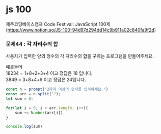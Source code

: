 # js 100

제주코딩베이스캠프 Code Festival: JavaScript 100제  
(https://www.notion.so/JS-100-94d97d294dd14c9b911a02c840fa9f2d)

### 문제44 : 각 자리수의 합  
사용자가 입력한 양의 정수의 각 자리수의 합을 구하는 프로그램을 만들어주세요.  

예를들어   
18234 = 1+8+2+3+4 이고 정답은 18 입니다.  
3849 = 3+8+4+9 이고 정답은 24입니다.  

```javascript
const n = prompt("2자리 이상의 숫자를 입력하세요.")
const arr = n.split("");
let sum = 0;

for(let i = 0; i < arr.length; i++){
    sum += Number(arr[i])
}

console.log(sum) 
```
